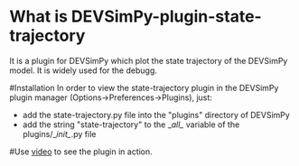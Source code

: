 # What is DEVSimPy-plugin-state-trajectory
It is a plugin for DEVSimPy which plot the state trajectory of the DEVSimPy model.
It is widely used for the debugg.

#Installation
In order to view the state-trajectory plugin in the DEVSimPy plugin manager (Options->Preferences->Plugins), just:
* add the state-trajectory.py file into the "plugins" directory of DEVSimPy 
* add the string "state-trajectory" to the \__all\__ variable of the plugins/\__init\__.py file 

#Use
[video](https://youtu.be/YrdVkxnXPSY) to see the plugin in action. 
